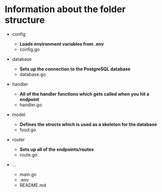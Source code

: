 # Information about the folder structure


* config
    * **Loads environment variables from .env** 
    * config.go
* database
    * **Sets up the connection to the PostgreSQL database**
    * database.go
* handler
    * **All of the handler functions which gets called when you hit a endpoint**
    * handler.go
* model
    * **Defines the structs which is used as a skeleton for the database**
    * food.go
* router
    * **Sets up all of the endpoints/routes**
    * route.go

* ...
    * main.go
    * .env
    * README.md
